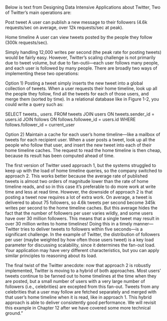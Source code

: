 Below is text from Designing Data Intensive Applications about Twitter,
Two of Twitter’s main operations are:

Post tweet
A user can publish a new message to their followers (4.6k requests/sec on average, over 12k requests/sec at peak).

Home timeline
A user can view tweets posted by the people they follow (300k requests/sec).

Simply handling 12,000 writes per second (the peak rate for posting tweets) would be fairly easy. However, Twitter’s
scaling challenge is not primarily due to tweet volume, but due to fan-outii—each user follows many people, and each user
is followed by many people. There are broadly two ways of implementing these two operations:

Option 1) Posting a tweet simply inserts the new tweet into a global collection of tweets. When a user requests their
home timeline, look up all the people they follow, find all the tweets for each of those users, and merge them (sorted by time).
In a relational database like in Figure 1-2, you could write a query such as:

SELECT tweets.*, users.* FROM tweets
JOIN users   ON tweets.sender_id    = users.id
JOIN follows ON follows.followee_id = users.id
WHERE follows.follower_id = current_user

Option 2) Maintain a cache for each user’s home timeline—like a mailbox of tweets for each recipient user.
When a user posts a tweet, look up all the people who follow that user, and insert the new tweet into each of their home
timeline caches. The request to read the home timeline is then cheap, because its result has been computed ahead of time.

The first version of Twitter used approach 1, but the systems struggled to keep up with the load of home timeline
queries, so the company switched to approach 2. This works better because the average rate of published tweets is
almost two orders of magnitude lower than the rate of home timeline reads, and so in this case it’s preferable to
do more work at write time and less at read time.
However, the downside of approach 2 is that posting a tweet now requires a lot of extra work. On average, a tweet
is delivered to about 75 followers, so 4.6k tweets per second become 345k writes per second to the home timeline caches.
But this average hides the fact that the number of followers per user varies wildly, and some users have over 30 million followers. This means that a single tweet may result in over 30 million writes to home timelines! Doing this in a timely manner—Twitter tries to deliver tweets to followers within five seconds—is a significant challenge.
In the example of Twitter, the distribution of followers per user (maybe weighted by how often those users tweet)
is a key load parameter for discussing scalability, since it determines the fan-out load. Your application may have
very different characteristics, but you can apply similar principles to reasoning about its load.

The final twist of the Twitter anecdote: now that approach 2 is robustly implemented, Twitter is moving to a hybrid of
both approaches. Most users’ tweets continue to be fanned out to home timelines at the time when they are posted, but
a small number of users with a very large number of followers (i.e., celebrities) are excepted from this fan-out.
Tweets from any celebrities that a user may follow are fetched separately and merged with that user’s home timeline
when it is read, like in approach 1. This hybrid approach is able to deliver consistently good performance. We will
revisit this example in Chapter 12 after we have covered some more technical ground.”